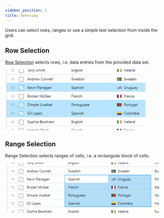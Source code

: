 ```yaml
---
sidebar_position: 1
title: Overview
---
```


Users can select rows, ranges or use a simple text selection from inside the grid.

## Row Selection

[Row Selection](./row-selection) selects rows, i.e. data entries from the provided data set.

![BBjGridExWidget - Row Selection](./assets/row-selection.png)

## Range Selection

Range Selection selects ranges of cells, i.e. a rectangular block of cells.

![BBjGridExWidget - Range Selection](./assets/range-selection.png)